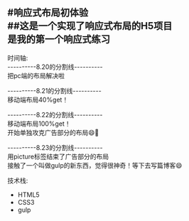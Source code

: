 #响应式布局初体验     
##这是一个实现了响应式布局的H5项目      
是我的第一个响应式练习
--------        
        

时间轴:    
----------8.20的分割线----------        
把pc端的布局解决啦

----------8.21的分割线----------    
移动端布局40%get！

----------8.22的分割线----------        
移动端布局100%get！    
开始单独攻克广告部分的布局😄💪

----------8.23的分割线----------        
用picture标签结束了广告部分的布局        
接触了一个叫做gulp的新东西，觉得很神奇！等下去写篇博客😄
        
        

技术栈:    
- HTML5
- CSS3    
- gulp


